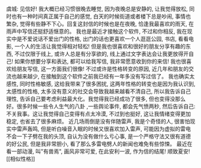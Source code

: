 虞城:
见信好!
我大概已经习惯很晚去睡觉, 因为夜晚总是安静的, 让我觉得放松, 同时也有一种时间真正属于自己的感觉, 白天的时候街道或者楼下总是吵闹, 事情也繁杂, 觉得有些静不下心。回复这封信的时候也是在夜晚, 恰逢我最喜欢的雨天, 在雨声中写信还挺舒适惬意的。
我也是最近才接触这个软件, 不过和你相反, 我在现实中是不爱说话不爱出门的性格, 出门的话也更喜欢一个人逛逛公园, 书店, 看看电影, 一个人的生活让我觉得相对轻松! 但是我也很喜欢和很好的朋友分享有趣的东西, 不过仅限于线上, 或许人总是有分享欲的, 线上通过文字表达会让我更放得开自己! 如果你想要分享和表达, 都可以给我写信, 我非常愿意收到你的来信!
我也很喜欢给朋友写信, 这一方面我们很像! 不过或许是性格转变的原因, 近几年和朋友的交流也越来越少, 在接触到这个软件之前我已经有一年多没有写过信了。
我也确实太感性, 同时性格敏感, 这给我带来了很多困扰, 这两年性格的转变也是因为我认识到, 太感性的性格, 太多没有意义的社交会导致我越来越看不清自己, 所以我告诉自己理性, 告诉自己要考虑利益最大化。我觉得我已经成功了很多, 但也变得没那么好。很多时候一些令人生气的八卦 ,一些舆论事件, 都会先气愤两秒, 然后告诉自己: 不关我事。这让我觉得自己变得有点太冷漠, 不过到也挺好, 这让我情绪变得更加稳定, 也省去了很多麻烦。
近几场雨倒是没有伴随雷声, 我是个奇怪的人, 很害怕现实中雷声轰鸣, 但是听白噪音入眠的时候又很喜欢加入雷声, 可能因为虚拟的雷电不会一下子劈在我的头顶, 自认为没有做什么亏心事, 是一个严格守法又很有道德的好公民, 但是我非常胆小, 看了那么多雷电劈人的新闻也难免有些惊悚。
最近在看一部动漫, 叫"有兽焉", 画风非常可爱, 在此安利一波, 作为信的结尾!
顺致夏安!
[[相似性格]]